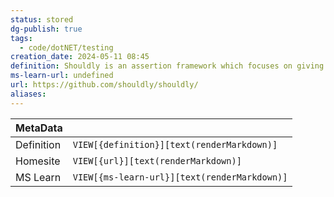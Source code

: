 ```yaml
---
status: stored
dg-publish: true
tags:
  - code/dotNET/testing
creation_date: 2024-05-11 08:45
definition: Shouldly is an assertion framework which focuses on giving great error messages when the assertion fails while being simple and terse.
ms-learn-url: undefined
url: https://github.com/shouldly/shouldly/
aliases:
---
```


| MetaData   |                                              |
| ---------- | -------------------------------------------- |
| Definition | `VIEW[{definition}][text(renderMarkdown)]`   |
| Homesite   | `VIEW[{url}][text(renderMarkdown)]`          |
| MS Learn   | `VIEW[{ms-learn-url}][text(renderMarkdown)]` |
